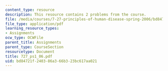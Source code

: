 ```yaml
---
content_type: resource
description: This resource contains 2 problems from the course.
file: /media/courses/7-27-principles-of-human-disease-spring-2006/bd84721f240386a366b323bc617aa021_727_ps1_06.pdf
file_type: application/pdf
learning_resource_types:
- Assignments
ocw_type: OCWFile
parent_title: Assignments
parent_type: CourseSection
resourcetype: Document
title: 727_ps1_06.pdf
uid: bd84721f-2403-86a3-66b3-23bc617aa021
---
```

